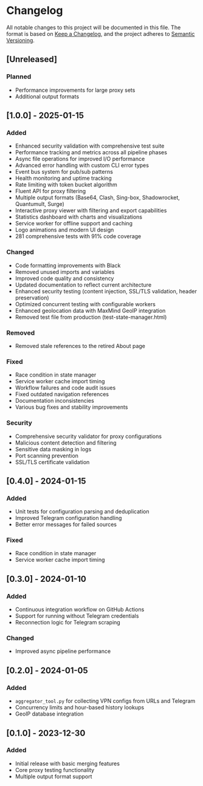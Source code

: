 # Changelog

All notable changes to this project will be documented in this file.
The format is based on [Keep a Changelog](https://keepachangelog.com/en/1.0.0/),
and the project adheres to [Semantic Versioning](https://semver.org/).

## [Unreleased]
### Planned
- Performance improvements for large proxy sets
- Additional output formats

## [1.0.0] - 2025-01-15
### Added
- Enhanced security validation with comprehensive test suite
- Performance tracking and metrics across all pipeline phases
- Async file operations for improved I/O performance
- Advanced error handling with custom CLI error types
- Event bus system for pub/sub patterns
- Health monitoring and uptime tracking
- Rate limiting with token bucket algorithm
- Fluent API for proxy filtering
- Multiple output formats (Base64, Clash, Sing-box, Shadowrocket, Quantumult, Surge)
- Interactive proxy viewer with filtering and export capabilities
- Statistics dashboard with charts and visualizations
- Service worker for offline support and caching
- Logo animations and modern UI design
- 281 comprehensive tests with 91% code coverage

### Changed
- Code formatting improvements with Black
- Removed unused imports and variables
- Improved code quality and consistency
- Updated documentation to reflect current architecture
- Enhanced security testing (content injection, SSL/TLS validation, header preservation)
- Optimized concurrent testing with configurable workers
- Enhanced geolocation data with MaxMind GeoIP integration
- Removed test file from production (test-state-manager.html)

### Removed
- Removed stale references to the retired About page

### Fixed
- Race condition in state manager
- Service worker cache import timing
- Workflow failures and code audit issues
- Fixed outdated navigation references
- Documentation inconsistencies
- Various bug fixes and stability improvements

### Security
- Comprehensive security validator for proxy configurations
- Malicious content detection and filtering
- Sensitive data masking in logs
- Port scanning prevention
- SSL/TLS certificate validation

## [0.4.0] - 2024-01-15
### Added
- Unit tests for configuration parsing and deduplication
- Improved Telegram configuration handling
- Better error messages for failed sources

### Fixed
- Race condition in state manager
- Service worker cache import timing

## [0.3.0] - 2024-01-10
### Added
- Continuous integration workflow on GitHub Actions
- Support for running without Telegram credentials
- Reconnection logic for Telegram scraping

### Changed
- Improved async pipeline performance

## [0.2.0] - 2024-01-05
### Added
- `aggregator_tool.py` for collecting VPN configs from URLs and Telegram
- Concurrency limits and hour-based history lookups
- GeoIP database integration

## [0.1.0] - 2023-12-30
### Added
- Initial release with basic merging features
- Core proxy testing functionality
- Multiple output format support
